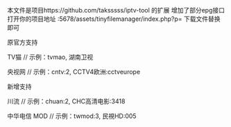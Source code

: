 本文件是项目https://github.com/taksssss/iptv-tool 的扩展 增加了部分epg接口
打开你的项目地址 :5678/assets/tinyfilemanager/index.php?p=
下载文件替换即可 

原官方支持

TV猫    // 示例：tvmao, 湖南卫视

央视网   // 示例：cntv:2, CCTV4欧洲:cctveurope

新增支持

川流    // 示例：chuan:2, CHC高清电影:3418

    
中华电信 MOD    // 示例：twmod:3, 民視HD:005


